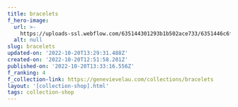 ```yaml
---
title: bracelets
f_hero-image:
  url: >-
    https://uploads-ssl.webflow.com/635144301293b1b502ace733/6351446c6f4d0662c88eee96_bangles2022.jpg
  alt: null
slug: bracelets
updated-on: '2022-10-20T13:29:31.488Z'
created-on: '2022-10-20T12:51:58.201Z'
published-on: '2022-10-20T13:33:16.556Z'
f_ranking: 4
f_collection-link: https://genevievelau.com/collections/bracelets
layout: '[collection-shop].html'
tags: collection-shop
---
```



